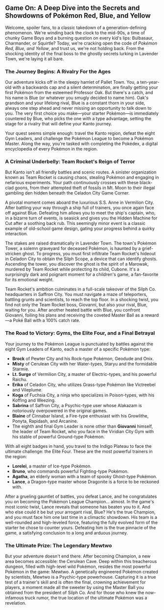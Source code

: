 ## Game On: A Deep Dive into the Secrets and Showdowns of Pokémon Red, Blue, and Yellow

Welcome, spoiler fans, to a classic takedown of a generation-defining phenomenon. We're winding back the clock to the mid-90s, a time of chunky Game Boys and a burning question on every kid's lips: Bulbasaur, Charmander, or Squirtle? Today, we're cracking open the code of *Pokémon Red, Blue, and Yellow*, and trust us, we're not holding back. From the shocking identity of the final boss to the ghostly secrets lurking in Lavender Town, we're laying it all bare.

### The Journey Begins: A Rivalry For the Ages

Our adventure kicks off in the sleepy hamlet of Pallet Town. You, a ten-year-old with a backwards cap and a silent determination, are finally getting your first Pokémon from the esteemed Professor Oak. But there's a catch, and his name is Blue (or whatever you smugly decided to name him). Oak's grandson and your lifelong rival, Blue is a constant thorn in your side, always one step ahead and never missing an opportunity to talk down to you. The very first choice you make—your starter Pokémon—is immediately countered by Blue, who picks the one with a type advantage, setting the stage for a rivalry that will define your Kanto journey.

Your quest seems simple enough: travel the Kanto region, defeat the eight Gym Leaders, and challenge the Pokémon League to become a Pokémon Master. Along the way, you're tasked with completing the Pokédex, a digital encyclopedia of every Pokémon in the region.

### A Criminal Underbelly: Team Rocket's Reign of Terror

But Kanto isn't all friendly battles and scenic routes. A sinister organization known as Team Rocket is causing chaos, stealing Pokémon and engaging in nefarious experiments. Your path continuously crosses with these black-clad goons, from their attempted theft of fossils in Mt. Moon to their illegal gambling den hidden beneath the Celadon City Game Corner.

A pivotal moment comes aboard the luxurious S.S. Anne in Vermilion City. After battling your way through a ship full of trainers, you once again face off against Blue. Defeating him allows you to meet the ship's captain, who, in a bizarre turn of events, is seasick and gives you the Hidden Machine for Cut after a soothing back rub. This seemingly minor event is a classic example of old-school game design, gating your progress behind a quirky interaction.

The stakes are raised dramatically in Lavender Town. The town's Pokémon Tower, a solemn graveyard for deceased Pokémon, is haunted by a grief-stricken ghost. To progress, you must first infiltrate Team Rocket's hideout in Celadon City to obtain the Silph Scope, a device that can identify ghosts. Ascending the tower, you discover the ghost is the spirit of a Marowak, murdered by Team Rocket while protecting its child, Cubone. It's a surprisingly dark and poignant moment for a children's game, a fan-favorite for its emotional weight.

Team Rocket's ambition culminates in a full-scale takeover of the Silph Co. headquarters in Saffron City. You must navigate a maze of teleporters, battling grunts and scientists, to reach the top floor. In a shocking twist, you find not only the Team Rocket boss, Giovanni, but also your rival, Blue, waiting for you. After another heated battle with Blue, you confront Giovanni, foiling his plans and receiving the coveted Master Ball as a reward—a Poké Ball with a 100% catch rate.

### The Road to Victory: Gyms, the Elite Four, and a Final Betrayal

Your journey to the Pokémon League is punctuated by battles against the eight Gym Leaders of Kanto, each a master of a specific Pokémon type:

* **Brock** of Pewter City and his Rock-type Pokémon, Geodude and Onix.
* **Misty** of Cerulean City with her Water-types, Staryu and the formidable Starmie.
* **Lt. Surge** of Vermilion City, a master of Electric-types, and his powerful Raichu.
* **Erika** of Celadon City, who utilizes Grass-type Pokémon like Victreebel and Vileplume.
* **Koga** of Fuchsia City, a ninja who specializes in Poison-types, with his Koffing and Weezing.
* **Sabrina** of Saffron City, a Psychic-type user whose Alakazam is notoriously overpowered in the original games.
* **Blaine** of Cinnabar Island, a Fire-type enthusiast with his Growlithe, Ponyta, Rapidash, and Arcanine.
* The eighth and final Gym Leader is none other than **Giovanni** himself, the leader of Team Rocket, who you face in the Viridian City Gym with his stable of powerful Ground-type Pokémon.

With all eight badges in hand, you travel to the Indigo Plateau to face the ultimate challenge: the Elite Four. These are the most powerful trainers in the region:

* **Lorelei**, a master of Ice-type Pokémon.
* **Bruno**, who commands powerful Fighting-type Pokémon.
* **Agatha**, an elderly woman with a team of spooky Ghost-type Pokémon.
* **Lance**, a Dragon-type master whose Dragonite is a force to be reckoned with.

After a grueling gauntlet of battles, you defeat Lance, and he congratulates you on becoming the Pokémon League Champion... almost. In the game's most iconic twist, Lance reveals that someone has beaten you to it. And who else could it be but your arrogant rival, Blue? He's the true Champion, and you must face him one last time in a climactic showdown. His team is a well-rounded and high-leveled force, featuring the fully evolved form of the starter he chose to counter yours. Defeating him is the true pinnacle of the game, a satisfying conclusion to a long and arduous journey.

### The Ultimate Prize: The Legendary Mewtwo

But your adventure doesn't end there. After becoming Champion, a new area becomes accessible: the Cerulean Cave. Deep within this treacherous dungeon, filled with high-level wild Pokémon, resides the most powerful Pokémon in the game: Mewtwo. A genetically engineered Pokémon created by scientists, Mewtwo is a Psychic-type powerhouse. Capturing it is a true test of a trainer's skill and is often the final, crowning achievement for players, a moment made all the sweeter by using the Master Ball you obtained from the president of Silph Co. And for those who knew the now-infamous truck rumor, the true location of the ultimate Pokémon was a revelation.